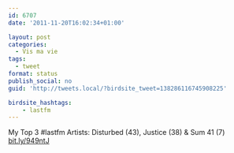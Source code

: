 ```yaml
---
id: 6707
date: '2011-11-20T16:02:34+01:00'

layout: post
categories:
  - Vis ma vie
tags:
  - tweet
format: status
publish_social: no
guid: 'http://tweets.local/?birdsite_tweet=138286116745908225'

birdsite_hashtags:
    - lastfm
---
```


My Top 3 #lastfm Artists: Disturbed (43), Justice (38) &amp; Sum 41 (7) [bit.ly/949ntJ](http://bit.ly/949ntJ)